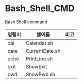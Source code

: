 # Bash_Shell_CMD
Bash Shell command


|명령어|쉘이름|비고|
|---|---|---|
|cal|Calendar.sh||
|date|CurrentDate.sh||
|echo|PrintLine.sh||
|exit|ShowExit||
|pwd|ShowPwd.sh||